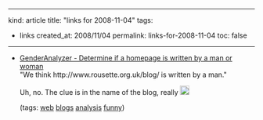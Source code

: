 -----
kind: article
title: "links for 2008-11-04"
tags:
- links
created_at: 2008/11/04
permalink: links-for-2008-11-04
toc: false
-----

<ul class="delicious"><li>
                <div class="delicious-link"><a href="http://www.genderanalyzer.com/">GenderAnalyzer -  Determine if a homepage is written by a man or woman</a></div>
                <div class="delicious-extended">&quot;We think http://www.rousette.org.uk/blog/ is written by a man.&quot;

Uh, no. The clue is in the name of the blog, really <img src="http://www.rousette.org.uk/images/smileys/grin.gif" width="19" height="19" alt="grin" style="border:0;" /></div>
                <div class="delicious-tags">(tags: <a href="http://delicious.com/bsag/web">web</a> <a href="http://delicious.com/bsag/blogs">blogs</a> <a href="http://delicious.com/bsag/analysis">analysis</a> <a href="http://delicious.com/bsag/funny">funny</a>)</div>
            </li></ul>


